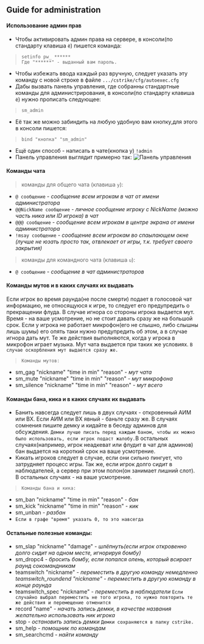 ## Guide for administration
#### Использование админ прав
* Чтобы активировать админ права на сервере, в консоли(по стандарту клавиша `ё`) пишется команда: 
> ```
> setinfo pw_ ******
> Где "******" - выданный вам пароль.
>```
* Чтобы избежать ввода каждый раз вручную, следует указать эту команду с новой строке в файле ``.../cstrike/cfg/autoexec.cfg``
* Дабы вызвать панель управления, где собранны стандартные команды для администрирования, в консоли(по стандарту клавиша `ё`) нужно прописать следующее: 
> ```
> sm_admin
> ```
- Её так же можно забиндить на любую удобную вам кнопку,для этого в консоли пишется:
>```
>bind "кнопка" "sm_admin"
>```
+ Ещё один способ - написать в чате(кнопка y) `!admin`
+ Панель управления выглядит примерно так:
![Панель управления](https://i.yapx.ru/DGnj4.png "Панель управления")
#### Команды чата
> команды для общего чата (клавиша `y`):
- ```@ сообщение``` - *сообщение всем игрокам в чат от имени администратора*
- ```@@NickName сообщение``` - *личное сообщение игроку с NickName (можно часть ника или ID игрока) в чат*
- ```@@@ сообщение``` - *сообщение всем игрокам в центре экрана от имени администратора*
- ```!msay сообщение``` - *сообщение всем игрокам во спаылающем окне (лучше не юзать просто так, отвлекает от игры, т.к. требует своего закрытия)*
> команды для командного чата (клавиша `u`):
- ```@ сообщение``` - *сообщение в чат администраторов*
#### Команды мутов и в каких случаях их выдавать 
Если игрок во время раунда(не после смерти) подает в голосовой чат информацию, не относящуюся к игре, то следует его предупредить о прекращении флуда. В случае игнора со стороны игрока выдается мут. Время - на ваше усмотрение, но не стоит давать сразу же на большой срок. Если у игрока не работает микрофон(его не слышно, либо слышны лишь шумы) его опять таки нужно предупредить об этом, а в случае игнора дать мут. Те же действия выпoлняются, когда у игрока в микрофон играет музыка. Мут чата выдается при таких же условиях. `В случае оскорбления мут выдается сразу же.` 
>```console
> Команды мутов: 
* sm_gag "nickname" "time in min" "reason" - _мут чата_
* sm_mute "nickname" "time in min" "reason" - _мут микрофона_
* sm_silence "nickname" "time in min" "reason" - _мут всего_
#### Команды бана, кика и в каких случаях их выдавать 
* Банить навсегда следует лишь в двух случаях - откровенный АИМ или ВХ. Если АИМ или ВХ явный - баньте сразу же. В случаях сомнения пишите демку и кидайте в беседу админов для обсуждения. `Демки лучше писать перед каждым баном, чтобы их можно было использовать, если игрок подаст жалобу.`В остальных случаях(например, игрок неадкеват или флудит в чат для админов) бан выдается на короткий срок на ваше усмотрение. 
* Кикать игроков следует в случае, если они сильно пингует, что затрудняет процесс игры. Так же, если игрок долго сидит в наблюдателей, а сервер при этом полон(он занимает лишний слот). В остальных случаях - на ваше усмотрение. 
>```console
> Команды бана и кика:
* sm_ban "nickname" "time in min" "reason" - *бан* 
* sm_kick "nickname" "time in min" "reason"  - *кик*
* sm_unban - *разбан*
* `Если в графе "время" указать 0, то это навсегда `
#### Остальные полезные команды:
* sm_slap "nickname" "damage" - *шлёпнуть(если игрок откровенно долго сидит на одном месте, игнорируя бомбу)*
* sm_dropc4 -  *бросить бомбу, если попался олень, который всирает раунд сокомандникам* 
* teamswitch "nickname" - *переместить в другую команду немедленно teamswitch_roundend "nickname" - переместить в другую команду в конце раунда* 
* teamswitch_spec "nickname" - *переместить в наблюдатели* 
`Если случайно выбрал переместить не того игрока, то нужно повторить те же действия и перемещение отменится`
* record "name" - *начать запись демки, в качестве названия желательно использовать ник игрока*
* stop - *остановить запись демки* 
`Демки сохраняются в папку cstrike. `
* sm_help - *помощник по командам*
* sm_searchcmd - *найти команду*
